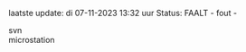 laatste update: 
di 07-11-2023 13:32   uur 
Status: FAALT - fout - 
<div class="service R">svn</div><div class="service Y">microstation</div>